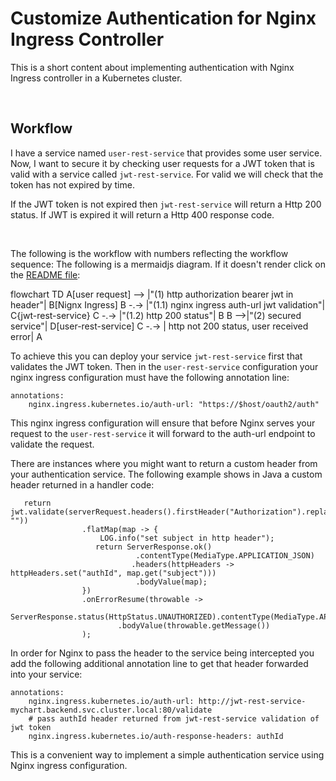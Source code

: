 # Customize Authentication for Nginx Ingress Controller
This is a short content about implementing authentication with Nginx Ingress controller in a Kubernetes cluster.

<br/>

## Workflow
I have a service named `user-rest-service` that provides some user service.  Now, I want to secure it by checking user requests for a JWT token that is valid with a service called `jwt-rest-service`.  For valid we will check that the token has not expired by time.


If the JWT token is not expired then `jwt-rest-service` will return a Http 200 status.  If JWT is expired it will return a Http 400 response code.

<br/>

The following is the workflow with numbers reflecting the workflow sequence:
The following is a mermaidjs diagram.  If it doesn't render click on the [README file](#customize-authentication-for-nginx-ingress-controller): 


<div class="mermaid">
flowchart TD    
    A[user request] --> |"(1) http authorization bearer jwt in header"| B[Nignx Ingress]
    B -.-> |"(1.1) nginx ingress auth-url jwt validation"| C{jwt-rest-service}
    C -.-> |"(1.2) http 200 status"| B
    B -->|"(2) secured service"| D[user-rest-service] 
    C -.-> | http not 200 status, user received error| A
</div>

To achieve this you can deploy your service `jwt-rest-service` first that validates the JWT token.  Then in the `user-rest-service` configuration your nginx ingress configuration must have the following annotation line:

```
annotations:
    nginx.ingress.kubernetes.io/auth-url: "https://$host/oauth2/auth"
```

This nginx ingress configuration will ensure that before Nginx serves your request to the `user-rest-service` it will forward to the auth-url endpoint to validate the request.

There are instances where you might want to return a custom header from your authentication service.  The following example shows in Java a custom header returned in a handler code:
```
   return jwt.validate(serverRequest.headers().firstHeader("Authorization").replace(bearer, ""))
                .flatMap(map -> {
                    LOG.info("set subject in http header");
                   return ServerResponse.ok()
                            .contentType(MediaType.APPLICATION_JSON)
                           .headers(httpHeaders -> httpHeaders.set("authId", map.get("subject")))
                            .bodyValue(map);
                })
                .onErrorResume(throwable ->
                    ServerResponse.status(HttpStatus.UNAUTHORIZED).contentType(MediaType.APPLICATION_JSON)
                        .bodyValue(throwable.getMessage())
                );
```

In order for Nginx to pass the header to the service being intercepted you add the following additional annotation line to get that header forwarded into your service:

```
annotations:
    nginx.ingress.kubernetes.io/auth-url: http://jwt-rest-service-mychart.backend.svc.cluster.local:80/validate
    # pass authId header returned from jwt-rest-service validation of jwt token
    nginx.ingress.kubernetes.io/auth-response-headers: authId
```

This is a convenient way to implement a simple authentication service using Nginx ingress configuration.  